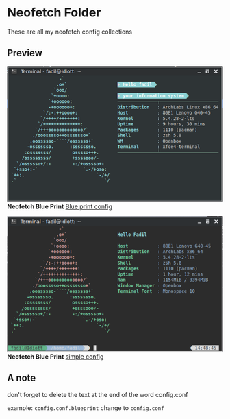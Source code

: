 # Neofetch Folder
These are all my neofetch config collections


## Preview
![clean](https://raw.githubusercontent.com/fdll14/dotfiles/master/Neofetch/neofetch-blue-print.png) <br />
**Neofetch Blue Print** [Blue print config](https://github.com/fdll14/dotfiles/blob/master/Neofetch/config.conf.blueprint)<br />

![clean](https://raw.githubusercontent.com/fdll14/dotfiles/master/Neofetch/simple%20neofetch.png) <br />
**Neofetch Blue Print** [simple config](https://github.com/fdll14/dotfiles/blob/master/Neofetch/config.conf.simple)<br />

## A note
don't forget to delete the text at the end of the word config.conf

example:
`config.conf.blueprint` change to `config.conf`
